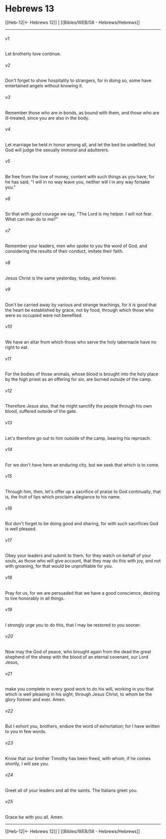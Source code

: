 # Hebrews 13

[[Heb-12|← Hebrews 12]] | [[Bibles/WEB/58 - Hebrews/Hebrews]]
***



###### v1 
Let brotherly love continue. 

###### v2 
Don't forget to show hospitality to strangers, for in doing so, some have entertained angels without knowing it. 

###### v3 
Remember those who are in bonds, as bound with them, and those who are ill-treated, since you are also in the body. 

###### v4 
Let marriage be held in honor among all, and let the bed be undefiled; but God will judge the sexually immoral and adulterers. 

###### v5 
Be free from the love of money, content with such things as you have, for he has said, "I will in no way leave you, neither will I in any way forsake you." 

###### v6 
So that with good courage we say, "The Lord is my helper. I will not fear. What can man do to me?" 

###### v7 
Remember your leaders, men who spoke to you the word of God, and considering the results of their conduct, imitate their faith. 

###### v8 
Jesus Christ is the same yesterday, today, and forever. 

###### v9 
Don't be carried away by various and strange teachings, for it is good that the heart be established by grace, not by food, through which those who were so occupied were not benefited. 

###### v10 
We have an altar from which those who serve the holy tabernacle have no right to eat. 

###### v11 
For the bodies of those animals, whose blood is brought into the holy place by the high priest as an offering for sin, are burned outside of the camp. 

###### v12 
Therefore Jesus also, that he might sanctify the people through his own blood, suffered outside of the gate. 

###### v13 
Let's therefore go out to him outside of the camp, bearing his reproach. 

###### v14 
For we don't have here an enduring city, but we seek that which is to come. 

###### v15 
Through him, then, let's offer up a sacrifice of praise to God  continually, that is, the fruit of lips which proclaim allegiance to his name. 

###### v16 
But don't forget to be doing good and sharing, for with such sacrifices God is well pleased. 

###### v17 
Obey your leaders and submit to them, for they watch on behalf of your souls, as those who will give account, that they may do this with joy, and not with groaning, for that would be unprofitable for you. 

###### v18 
Pray for us, for we are persuaded that we have a good conscience, desiring to live honorably in all things. 

###### v19 
I strongly urge you to do this, that I may be restored to you sooner. 

###### v20 
Now may the God of peace, who brought again from the dead the great shepherd of the sheep with the blood of an eternal covenant, our Lord Jesus, 

###### v21 
make you complete in every good work to do his will, working in you that which is well pleasing in his sight, through Jesus Christ, to whom be the glory forever and ever. Amen. 

###### v22 
But I exhort you, brothers, endure the word of exhortation; for I have written to you in few words. 

###### v23 
Know that our brother Timothy has been freed, with whom, if he comes shortly, I will see you. 

###### v24 
Greet all of your leaders and all the saints. The Italians greet you. 

###### v25 
Grace be with you all. Amen.

***
[[Heb-12|← Hebrews 12]] | [[Bibles/WEB/58 - Hebrews/Hebrews]]
